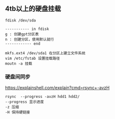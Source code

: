 ## 4tb以上的硬盘挂载

```
fdisk /dev/sda

----------- in fdisk
g : 创建gpt分区表
n : 创建分区，使用默认就行
------------ end

mkfs.ext4 /dev/sda1 在分区上建立文件系统
vim /etc/fstab 设置挂载路径
moutn -a 挂载
```
### 硬盘间同步

https://explainshell.com/explain?cmd=rsync+-avzH

```
rsync  --progress -avzH hdd1 hdd2/
--progress 显示进度
-z 压缩
-H 保持硬链接
```